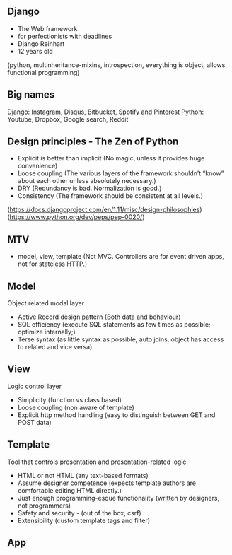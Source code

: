 ## Django
- The Web framework
- for perfectionists with deadlines
- Django Reinhart
- 12 years old

(python, multinheritance-mixins, introspection, everything is object, allows functional programming)

## Big names
Django: Instagram, Disqus, Bitbucket, Spotify and Pinterest
Python: Youtube, Dropbox, Google search, Reddit

## Design principles - The Zen of Python
- Explicit is better than implicit (No magic, unless it provides huge convenience)
- Loose coupling (The various layers of the framework shouldn’t “know” about each other unless absolutely necessary.)
- DRY (Redundancy is bad. Normalization is good.)
- Consistency (The framework should be consistent at all levels.)

(https://docs.djangoproject.com/en/1.11/misc/design-philosophies)
(https://www.python.org/dev/peps/pep-0020/)

## MTV
- model, view, template
(Not MVC. Controllers are for event driven apps, not for stateless HTTP.)

## Model
Object related modal layer
- Active Record design pattern (Both data and behaviour)
- SQL efficiency (execute SQL statements as few times as possible; optimize internally;)
- Terse syntax (as little syntax as possible, auto joins, object has access to related and vice versa)

## View
Logic control layer
- Simplicity (function vs class based)
- Loose coupling (non aware of template)
- Explicit http method handling (easy to distinguish between GET and POST data)

## Template
Tool that controls presentation and presentation-related logic
- HTML or not HTML (any text-based formats)
- Assume designer competence (expects template authors are comfortable editing HTML directly.)
- Just enough programming-esque functionality (written by designers, not programmers)
- Safety and security - (out of the box, csrf)
- Extensibility (custom template tags and filter)


## App














